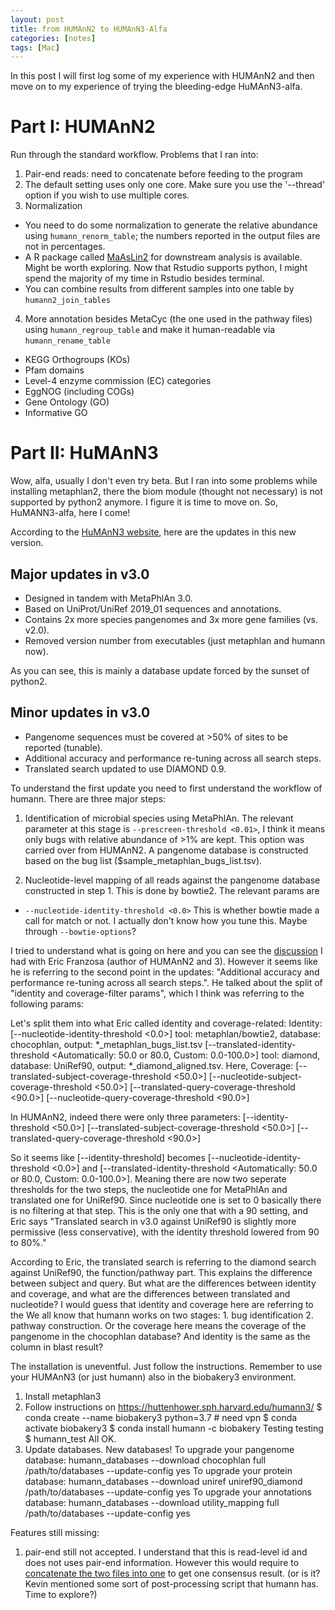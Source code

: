 ```yaml
---
layout: post
title: from HUMAnN2 to HUMAnN3-Alfa
categories: [notes]
tags: [Mac]
---
```


In this post I will first log some of my experience with HUMAnN2 and then move on to my experience of trying the bleeding-edge HuMAnN3-alfa.

# Part I: HUMAnN2
Run through the standard workflow. Problems that I ran into:
1. Pair-end reads: need to concatenate before feeding to the program
2. The default setting uses only one core. Make sure you use the '--thread' option if you wish to use multiple cores.
3. Normalization
- You need to do some normalization to generate the relative abundance using `humann_renorm_table`; the numbers reported in the output files are not in percentages.  
- A R package called [MaAsLin2](http://huttenhower.sph.harvard.edu/maaslin) for downstream analysis is available. Might be worth exploring. Now that Rstudio supports python, I might spend the majority of my time in Rstudio besides terminal.
- You can combine results from different samples into one table by `humann2_join_tables`
4. More annotation besides MetaCyc (the one used in the pathway files) using `humann_regroup_table` and make it human-readable via `humann_rename_table`

- KEGG Orthogroups (KOs)
- Pfam domains
- Level-4 enzyme commission (EC) categories
- EggNOG (including COGs)
- Gene Ontology (GO)
- Informative GO

# Part II: HuMAnN3
Wow, alfa, usually I don't even try beta. But I ran into some problems while installing metaphlan2, there the biom module (thought not necessary) is not supported by python2 anymore. I figure it is time to move on. So, HuMANN3-alfa, here I come!

According to the [HuMAnN3 website](https://huttenhower.sph.harvard.edu/humann3/), here are the updates in this new version.

  ##  Major updates in v3.0
  - Designed in tandem with MetaPhlAn 3.0.
  - Based on UniProt/UniRef 2019_01 sequences and annotations.
  - Contains 2x more species pangenomes and 3x more gene families (vs. v2.0).
  - Removed version number from executables (just metaphlan and humann now).

As you can see, this is mainly a database update forced by the sunset of python2.

  ## Minor updates in v3.0
  - Pangenome sequences must be covered at >50% of sites to be reported (tunable).
  - Additional accuracy and performance re-tuning across all search steps.
  - Translated search updated to use DIAMOND 0.9.

To understand the first update you need to first understand the workflow of humann. There are three major steps:
1. Identification of microbial species using MetaPhlAn. The relevant parameter at this stage is `--prescreen-threshold <0.01>`, I think it means only bugs with relative abundance of >1% are kept. This option was carried over from HUMAnN2. A pangenome database is constructed based on the bug list ($sample_metaphlan_bugs_list.tsv).

2. Nucleotide-level mapping of all reads against the pangenome database constructed in step 1. This is done by bowtie2. The relevant params are
  - `--nucleotide-identity-threshold <0.0>` This is whether bowtie made a call for match or not. I actually don't know how you tune this. Maybe through `--bowtie-options`? 

I tried to understand what is going on here and you can see the [discussion](https://forum.biobakery.org/t/humann3-minor-updates/645) I had with Eric Franzosa (author of HUMAnN2 and 3). However it seems like he is referring to the second point in the updates: "Additional accuracy and performance re-tuning across all search steps.". He talked about the split of "identity and coverage-filter params", which I think was referring to the following params:

Let's split them into what Eric called identity and coverage-related:
Identity:
[--nucleotide-identity-threshold <0.0>]
tool: metaphlan/bowtie2, database: chocophlan, output: \*\_metaphlan_bugs_list.tsv
[--translated-identity-threshold <Automatically: 50.0 or 80.0, Custom: 0.0-100.0>]
tool: diamond, database: UniRef90, output: \*\_diamond_aligned.tsv. Here,
Coverage:
[--translated-subject-coverage-threshold <50.0>]
[--nucleotide-subject-coverage-threshold <50.0>]
[--translated-query-coverage-threshold <90.0>]
[--nucleotide-query-coverage-threshold <90.0>]

In HUMAnN2, indeed there were only three parameters:
[--identity-threshold <50.0>]
[--translated-subject-coverage-threshold <50.0>]
[--translated-query-coverage-threshold <90.0>]

So it seems like [--identity-threshold] becomes [--nucleotide-identity-threshold <0.0>] and [--translated-identity-threshold <Automatically: 50.0 or 80.0, Custom: 0.0-100.0>]. Meaning there are now two seperate thresholds for the two steps, the nucleotide one for MetaPhlAn and translated one for UniRef90. Since nucleotide one is set to 0 basically there is no filtering at that step.
This is the only one that with a 90 setting, and Eric says "Translated search in v3.0 against UniRef90 is slightly more permissive (less conservative), with the identity threshold lowered from 90 to 80%."

According to Eric, the translated search is referring to the diamond search against UniRef90, the function/pathway part. This explains the difference between subject and query. But what are the differences between identity and coverage, and what are the differences between translated and nucleotide?
I would guess that identity and coverage here are referring to the
We all know that humann works on two stages: 1. bug identification 2. pathway construction. Or the coverage here means the coverage of the pangenome in the chocophlan database? And identity is the same as the column in blast result?







The installation is uneventful. Just follow the instructions. Remember to use your HUMAnN3 (or just humann) also in the biobakery3 environment.

1. Install metaphlan3
2. Follow instructions on https://huttenhower.sph.harvard.edu/humann3/
$ conda create --name biobakery3 python=3.7 # need vpn
$ conda activate biobakery3
$ conda install humann -c biobakery
Testing testing
$ humann_test
All OK.
3. Update databases. New databases!
To upgrade your pangenome database:
humann_databases --download chocophlan full /path/to/databases --update-config yes
To upgrade your protein database:
humann_databases --download uniref uniref90_diamond /path/to/databases --update-config yes
To upgrade your annotations database:
humann_databases --download utility_mapping full /path/to/databases --update-config yes

Features still missing:
1. pair-end still not accepted.
I understand that this is read-level id and does not uses pair-end information. However this would require to [concatenate the two files into one](https://github.com/biobakery/humann#humann2-and-paired-end-sequencing-data) to get one consensus result. (or is it? Kevin mentioned some sort of post-processing script that humann has. Time to explore?)
